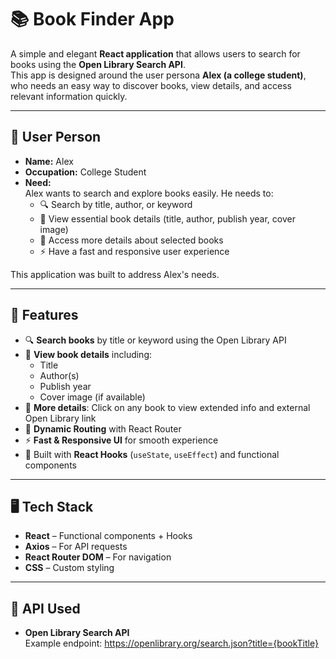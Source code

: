 # 📚 Book Finder App

A simple and elegant **React application** that allows users to search for books using the **Open Library Search API**.  
This app is designed around the user persona **Alex (a college student)**, who needs an easy way to discover books, view details, and access relevant information quickly.

---

## 👤 User Person

- **Name:** Alex  
- **Occupation:** College Student  
- **Need:**  
  Alex wants to search and explore books easily. He needs to:  
  - 🔍 Search by title, author, or keyword  
  - 📘 View essential book details (title, author, publish year, cover image)  
  - 📖 Access more details about selected books  
  - ⚡ Have a fast and responsive user experience  

This application was built to address Alex's needs.

---

## 🚀 Features

- 🔍 **Search books** by title or keyword using the Open Library API  
- 📘 **View book details** including:
  - Title  
  - Author(s)  
  - Publish year  
  - Cover image (if available)  
- 📖 **More details**: Click on any book to view extended info and external Open Library link  
- 🔄 **Dynamic Routing** with React Router  
- ⚡ **Fast & Responsive UI** for smooth experience  
- 🧠 Built with **React Hooks** (`useState`, `useEffect`) and functional components  

---

## 🖥️ Tech Stack

- **React** – Functional components + Hooks  
- **Axios** – For API requests  
- **React Router DOM** – For navigation  
- **CSS** – Custom styling  

---

## 📡 API Used

- **Open Library Search API**  
  Example endpoint:  https://openlibrary.org/search.json?title={bookTitle}
  
